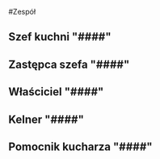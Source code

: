 #Zespół

## Szef kuchni "####"

## Zastępca szefa "####"

## Właściciel "####"

## Kelner "####"

## Pomocnik kucharza "####"
